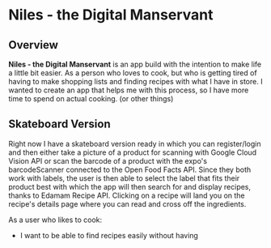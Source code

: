 # Niles - the Digital Manservant

## Overview

**Niles - the Digital Manservant** is an app build with the intention to make life a little bit easier. As a person who loves to cook, but who is getting tired of having to make shopping lists and finding recipes with what I have in store. I wanted to create an app that helps me with this process, so I have more time to spend on actual cooking. (or other things)

## Skateboard Version

Right now I have a skateboard version ready in which you can register/login and then either take a picture of a product for scanning with Google Cloud Vision API or scan the barcode of a product with the expo's barcodeScanner connected to the Open Food Facts API. 
Since they both work with labels, the user is then able to select the label that fits their product best with which the app will then search for and display recipes, thanks to Edamam Recipe API. Clicking on a recipe will land you on the recipe's details page where you can read and cross off the ingredients. 


As a user who likes to cook:
  - I want to be able to find recipes easily without having 
